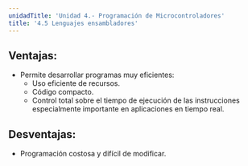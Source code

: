```yaml
---
unidadTitle: 'Unidad 4.- Programación de Microcontroladores'
title: '4.5 Lenguajes ensambladores'
---
```


## Ventajas:
* Permite desarrollar programas muy eficientes:
    * Uso eficiente de recursos.
    * Código compacto.
    * Control total sobre el tiempo de ejecución de las instrucciones especialmente importante en aplicaciones en tiempo real.
## Desventajas:
* Programación costosa y difícil de modificar.
